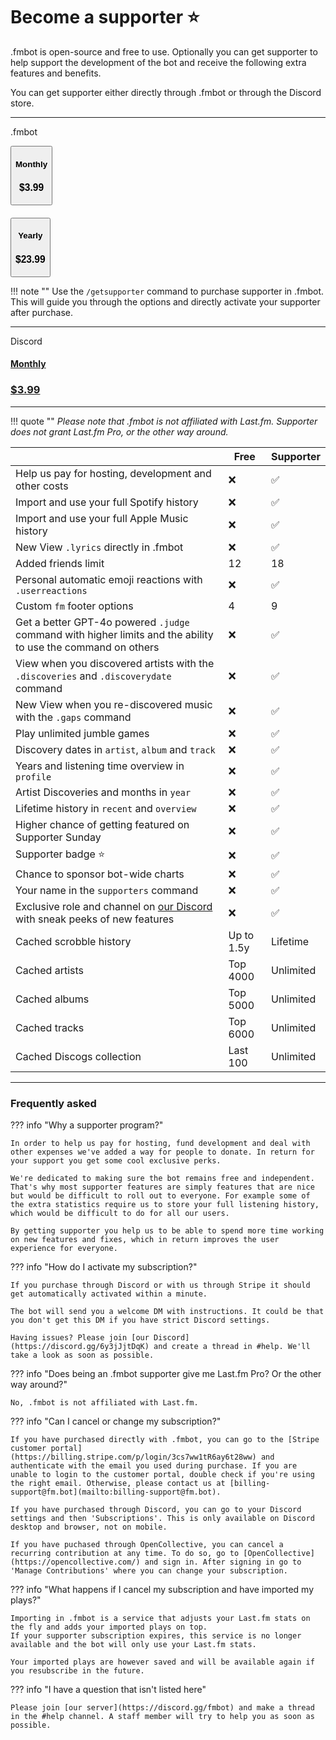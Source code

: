 # Become a supporter ⭐

.fmbot is open-source and free to use. Optionally you can get supporter to help support the development of the bot and receive the following extra features and benefits.

You can get supporter either directly through .fmbot or through the Discord store.


<hr class="divider">
<div>
<p class="purchase-option">.fmbot</p>

<button  class="md-button md-button--primary getsupporter-button"> 
  <h4 class="title">Monthly</h3>
  <h3>$3.99</h3>
</button>

<h4 class="getsupporter-text"></h4>

<button class="md-button md-button--primary getsupporter-button"> 
  <h4>Yearly</h3>
  <h3>$23.99</h3>
</button>
</div>

!!! note ""
    Use the `/getsupporter` command to purchase supporter in .fmbot. This will guide you through the options and directly activate your supporter after purchase.

<div>
<hr class="divider">
<div>
<p class="purchase-option">Discord</p>
<a href="https://discord.com/application-directory/356268235697553409/store" class="md-button md-button--secondary getsupporter-button getsupporter-button-discord"> 
  <h4>Monthly</h3>
  <h3>$3.99</h3>
</a>
</div>

</div>

---

!!! quote ""
    <i>Please note that .fmbot is not affiliated with Last.fm. Supporter does not grant Last.fm Pro, or the other way around.</i>

|             | Free        | Supporter |
| ----------- | ----------- |----------- |
| Help us pay for hosting, development and other costs  | ❌  | ✅ |
| Import and use your full Spotify history | ❌  | ✅ |
| Import and use your full Apple Music history | ❌  | ✅ |
| <span class="new">New</span> View `.lyrics` directly in .fmbot | ❌ | ✅ |
| Added friends limit | 12 | 18 |
| Personal automatic emoji reactions with `.userreactions` | ❌ | ✅ |
| Custom `fm` footer options | 4 | 9 |
| Get a better GPT-4o powered `.judge` command with higher limits and the ability to use the command on others | ❌ | ✅ |
| View when you discovered artists with the `.discoveries` and `.discoverydate` command | ❌ | ✅ |
| <span class="new">New</span> View when you re-discovered music with the `.gaps` command | ❌ | ✅ |
| Play unlimited jumble games | ❌ | ✅ |
| Discovery dates in `artist`, `album` and `track` | ❌ | ✅ |
| Years and listening time overview in `profile` | ❌ | ✅ |
| Artist Discoveries and months in `year` | ❌ | ✅ |
| Lifetime history in `recent` and `overview` | ❌ | ✅ |
| Higher chance of getting featured on Supporter Sunday | ❌ | ✅ |
| Supporter badge ⭐ | ❌ | ✅ |
| Chance to sponsor bot-wide charts | ❌ | ✅ |
| Your name in the `supporters` command | ❌ | ✅ |
| Exclusive role and channel on [our Discord](https://discord.gg/6y3jJjtDqK) with sneak peeks of new features | ❌ | ✅ |
| Cached scrobble history | Up to 1.5y | Lifetime |
| Cached artists | Top 4000 | Unlimited |
| Cached albums | Top 5000 | Unlimited |
| Cached tracks | Top 6000 | Unlimited |
| Cached Discogs collection | Last 100 | Unlimited |

--- 


### Frequently asked

??? info "Why a supporter program?"

    In order to help us pay for hosting, fund development and deal with other expenses we've added a way for people to donate. In return for your support you get some cool exclusive perks.

    We're dedicated to making sure the bot remains free and independent. That's why most supporter features are simply features that are nice but would be difficult to roll out to everyone. For example some of the extra statistics require us to store your full listening history, which would be difficult to do for all our users.

    By getting supporter you help us to be able to spend more time working on new features and fixes, which in return improves the user experience for everyone.

??? info "How do I activate my subscription?"

    If you purchase through Discord or with us through Stripe it should get automatically activated within a minute.

    The bot will send you a welcome DM with instructions. It could be that you don't get this DM if you have strict Discord settings.

    Having issues? Please join [our Discord](https://discord.gg/6y3jJjtDqK) and create a thread in #help. We'll take a look as soon as possible.

??? info "Does being an .fmbot supporter give me Last.fm Pro? Or the other way around?"

    No, .fmbot is not affiliated with Last.fm. 

??? info "Can I cancel or change my subscription?"

    If you have purchased directly with .fmbot, you can go to the [Stripe customer portal](https://billing.stripe.com/p/login/3cs7ww1tR6ay6t28ww) and authenticate with the email you used during purchase. If you are unable to login to the customer portal, double check if you're using the right email. Otherwise, please contact us at [billing-support@fm.bot](mailto:billing-support@fm.bot).

    If you have purchased through Discord, you can go to your Discord settings and then 'Subscriptions'. This is only available on Discord desktop and browser, not on mobile.

    If you have puchased through OpenCollective, you can cancel a recurring contribution at any time. To do so, go to [OpenCollective](https://opencollective.com/) and sign in. After signing in go to 'Manage Contributions' where you can change your subscription.

??? info "What happens if I cancel my subscription and have imported my plays?"

    Importing in .fmbot is a service that adjusts your Last.fm stats on the fly and adds your imported plays on top. 
    If your supporter subscription expires, this service is no longer available and the bot will only use your Last.fm stats.

    Your imported plays are however saved and will be available again if you resubscribe in the future.

??? info "I have a question that isn't listed here"

    Please join [our server](https://discord.gg/fmbot) and make a thread in the #help channel. A staff member will try to help you as soon as possible.